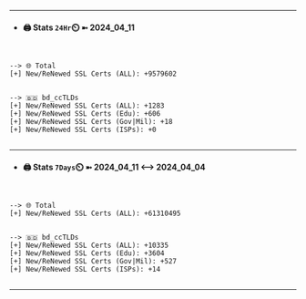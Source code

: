 

---
- #### 🖨️ **Stats** `24Hr`⏲️ ➼ 2024_04_11
```console


--> 🌐 Total
[+] New/ReNewed SSL Certs (ALL): +9579602


--> 🇧🇩 bd_ccTLDs
[+] New/ReNewed SSL Certs (ALL): +1283
[+] New/ReNewed SSL Certs (Edu): +606
[+] New/ReNewed SSL Certs (Gov|Mil): +18
[+] New/ReNewed SSL Certs (ISPs): +0


```

---
- #### 🖨️ **Stats** `7Days`⏲️ ➼ 2024_04_11 <--> 2024_04_04
```console


--> 🌐 Total
[+] New/ReNewed SSL Certs (ALL): +61310495


--> 🇧🇩 bd_ccTLDs
[+] New/ReNewed SSL Certs (ALL): +10335
[+] New/ReNewed SSL Certs (Edu): +3604
[+] New/ReNewed SSL Certs (Gov|Mil): +527
[+] New/ReNewed SSL Certs (ISPs): +14


```

---

